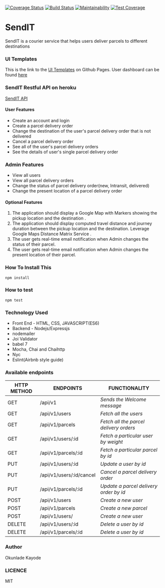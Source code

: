 [![Coverage Status](https://coveralls.io/repos/github/kayroy247/SendIT/badge.svg?branch=develop)](https://coveralls.io/github/kayroy247/SendIT?branch=develop) [![Build Status](https://travis-ci.org/kayroy247/SendIT.svg?branch=develop)](https://travis-ci.org/kayroy247/SendIT) [![Maintainability](https://api.codeclimate.com/v1/badges/c90808a7ebcd9f340f8c/maintainability)](https://codeclimate.com/github/kayroy247/SendIT/maintainability) [![Test Coverage](https://api.codeclimate.com/v1/badges/c90808a7ebcd9f340f8c/test_coverage)](https://codeclimate.com/github/kayroy247/SendIT/test_coverage)

# SendIT
SendIT is a courier service that helps users deliver parcels to different destinations

### UI Templates
This is the link to the [UI Templates](https://kayroy247.github.io/SendIT/) on Github Pages.
User dashboard can be found [here](https://kayroy247.github.io/SendIT/UI/userDashboard.html)

### SendIT Restful API on heroku
[SendIT API](https://sendit-1.herokuapp.com/)

#### User Features
- Create an account and login
- Create a parcel delivery order
- Change the destination of the user's parcel delivery order that is not delivered
- Cancel a parcel delivery order
- See all of the user's parcel delivery orders
- See the details of user's single parcel delivery order

### Admin Features
- View all users
- View all parcel delivery orders
- Change the status of parcel delivery order(new, Intransit, delivered)
- Change the present location of a parcel delivery order

#### Optional Features 
1. The application should display a Google Map with Markers showing the pickup location
    and the destination .
2. The application should display computed travel distance and journey duration between
    the pickup location and the destination. Leverage Google Maps Distance Matrix Service .
3. The user gets real-time email notification when Admin changes the status of their        parcel.
4. The user gets real-time email notification when Admin changes the present location of
   their parcel.

### How To Install This
```
npm install

```
### How to test
```
npm test

```
### Technology Used
- Front End - HTML, CSS, JAVASCRIPT(ES6)
- Backend - Nodejs/Expressjs
- nodemailer
- Joi Validator
- babel 7
- Mocha, Chai and Chaihttp
- Nyc 
- Eslint(Airbnb style guide)
 


### Available endpoints
HTTP METHOD | ENDPOINTS | FUNCTIONALITY
--- | --- | ---
GET | /api/v1| *Sends the Welcome message*
GET | /api/v1/users   | *Fetch all the users*
GET | /api/v1/parcels   | *Fetch all the parcel delivery orders*
GET | /api/v1/users/:id   | *Fetch a particular user by weight*
GET | /api/v1/parcels/:id  | *Fetch a particular parcel by id*
PUT | /api/v1/users/:id  | *Update a user by id*
PUT | /api/v1/users/:id/cancel  | *Cancel a parcel delivery order*
PUT | /api/v1/parcels/:id  | *Update a parcel delivery order by id*
POST | /api/v1/users   | *Create a new user*
POST | /api/v1/parcels   | *Create a new parcel*
POST | /api/v1/users/   | *Create a new user*
DELETE | /api/v1/users/:id  | *Delete a user by id*
DELETE | /api/v1/parcels/:id  | *Delete a user by id*




### Author
Okunlade Kayode

### LICENCE
MIT




